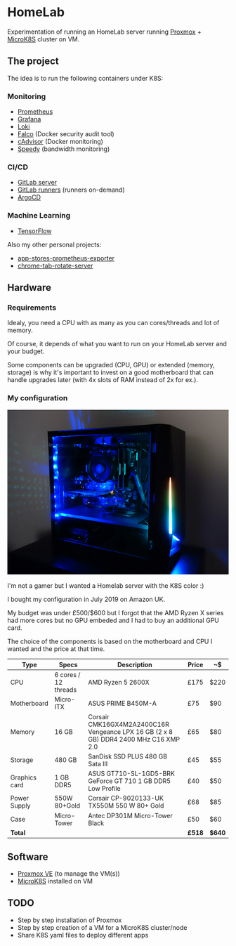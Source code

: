 # HomeLab

Experimentation of running an HomeLab server running [Proxmox][proxmox-website] +
 [MicroK8S][microk8s-website] cluster on VM.

## The project

The idea is to run the following containers under K8S:

### Monitoring

* [Prometheus][prometheus-website]
* [Grafana][grafana-website]
* [Loki][loki-website]
* [Falco][falco-github] (Docker security audit tool)
* [cAdvisor][cadvisor-github] (Docker monitoring)
* [Speedy][speedy-github] (bandwidth monitoring)

### CI/CD

* [GitLab server][gitlab-website]
* [GitLab runners][gitlab-runners-website] (runners on-demand)
* [ArgoCD][argocd-website]

### Machine Learning

* [TensorFlow][tensorflow-dockerhub]

Also my other personal projects:

* [app-stores-prometheus-exporter][app-stores-prometheus-exporter-github]
* [chrome-tab-rotate-server][chrome-tab-rotate-server-github]

## Hardware

### Requirements

Idealy, you need a CPU with as many as you can cores/threads and lot of memory.

Of course, it depends of what you want to run on your HomeLab server and your budget.

Some components can be upgraded (CPU, GPU) or extended (memory, storage) is why it's
 important to invest on a good motherboard that can handle upgrades later
 (with 4x slots of RAM instead of 2x for ex.).

### My configuration

![Homelab Server Timoa][homelab-timoa-img]

I'm not a gamer but I wanted a Homelab server with the K8S color :)

I bought my configuration in July 2019 on Amazon UK.

My budget was under £500/$600 but I forgot that the AMD Ryzen X series had more
 cores but no GPU embeded and I had to buy an additional GPU card.

The choice of the components is based on the motherboard and CPU I wanted and the
 price at that time.

| Type | Specs | Description | Price | ~$ |
|---|---|---|---|---|
| CPU | 6 cores / 12 threads | AMD Ryzen 5 2600X | £175 | $220 |
| Motherboard | Micro-ITX | ASUS PRIME B450M-A | £75 | $90 |
| Memory | 16 GB | Corsair CMK16GX4M2A2400C16R Vengeance LPX 16 GB (2 x 8 GB) DDR4 2400 MHz C16 XMP 2.0 | £65 | $80|
| Storage | 480 GB | SanDisk SSD PLUS 480 GB Sata III | £45 | $55 |
| Graphics card | 1 GB DDR5 | ASUS GT710-SL-1GD5-BRK GeForce GT 710 1 GB DDR5 Low Profile | £40 | $50 |
| Power Supply | 550W 80+Gold | Corsair CP-9020133-UK TX550M 550 W 80+ Gold  | £68 | $85 |
| Case | Micro-Tower | Antec DP301M Micro-Tower Black | £50 | $60 |
| **Total** | | | **£518** | **$640** |

## Software

* [Proxmox VE][proxmox-website] (to manage the VM(s))
* [MicroK8S][microk8s-website] installed on VM

## TODO

* Step by step installation of Proxmox
* Step by step creation of a VM for a MicroK8S cluster/node
* Share K8S yaml files to deploy different apps

[homelab-timoa-img]: /docs/img/homelab-server-timoa.jpg
[prometheus-website]: https://prometheus.io/
[grafana-website]: https://grafana.com/grafana/
[loki-website]: https://loki.io/
[falco-github]: https://github.com/falcosecurity/falco
[cadvisor-github]: https://github.com/google/cadvisor
[speedy-github]: https://github.com/stefanwalther/speedy
[gitlab-website]: https://gitlab.com/
[gitlab-runners-website]: https://docs.gitlab.com/runner/
[argocd-website]: https://argoproj.github.io/cd/
[proxmox-website]: https://www.proxmox.com/en/proxmox-ve
[microk8s-website]: https://microk8s.io/
[tensorflow-website]: https://www.tensorflow.org/
[tensorflow-dockerhub]: https://hub.docker.com/r/tensorflow/tensorflow/
[chrome-tab-rotate-server-github]: https://github.com/timoa/chrome-tab-rotate-server
[app-stores-prometheus-exporter-github]: https://github.com/timoa/app-stores-prometheus-exporter
